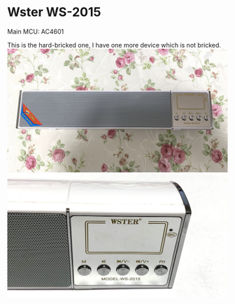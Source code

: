 # Wster WS-2015

Main MCU: AC4601

This is the hard-bricked one, I have one more device which is not bricked.
![](WS-2015.jpeg)<br>
![](ControlPanel.jpeg)<br>
